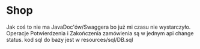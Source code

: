 # Shop
Jak coś to nie ma JavaDoc'ów/Swaggera bo już mi czasu nie wystarczyło. Operacje Potwierdzenia i Zakończenia zamówienia są w jednym api change status. kod sql do bazy jest w resources/sql/DB.sql
